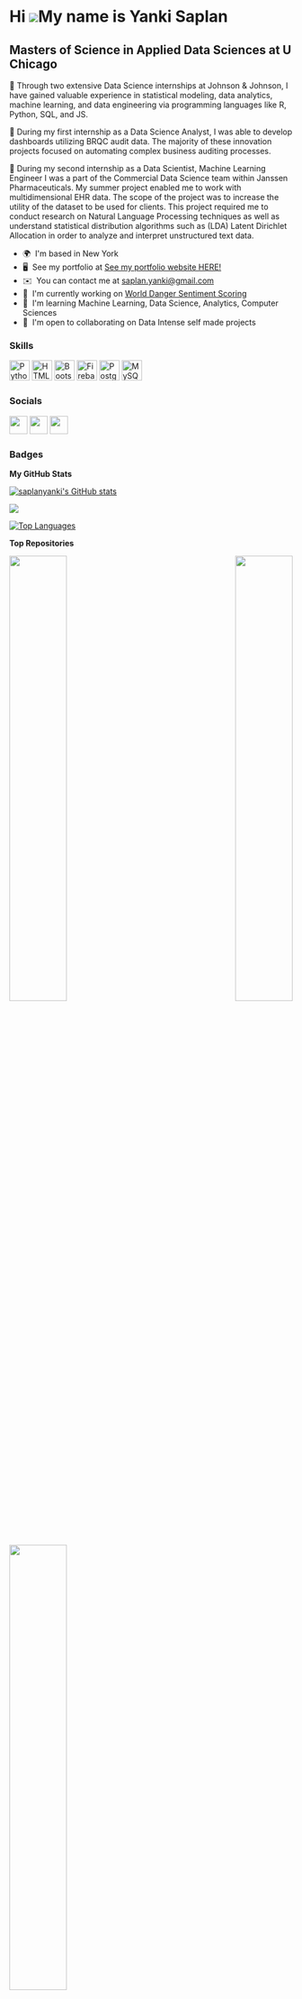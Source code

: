 Hi ![](https://user-images.githubusercontent.com/18350557/176309783-0785949b-9127-417c-8b55-ab5a4333674e.gif)My name is Yanki Saplan
====================================================================================================================================

Masters of Science in Applied Data Sciences at U Chicago
---------------------------------------------------

📌 Through two extensive Data Science internships at Johnson & Johnson, I have gained valuable experience in statistical modeling, data analytics, machine learning, and data engineering via programming languages like R, Python, SQL, and JS. 

📌 During my first internship as a Data Science Analyst, I was able to develop dashboards utilizing BRQC audit data. The majority of these innovation projects focused on automating complex business auditing processes. 

📌 During my second internship as a Data Scientist, Machine Learning Engineer I was a part of the Commercial Data Science team within Janssen Pharmaceuticals. My summer project enabled me to work with multidimensional EHR data. The scope of the project was to increase the utility of the dataset to be used for clients. This project required me to conduct research on Natural Language Processing techniques as well as understand statistical distribution algorithms such as (LDA) Latent Dirichlet Allocation in order to analyze and interpret unstructured text data.

* 🌍  I'm based in New York
* 🖥️  See my portfolio at [See my portfolio website HERE!](http://saplanyanki.github.io/main/)
* ✉️  You can contact me at [saplan.yanki@gmail.com](mailto:saplan.yanki@gmail.com)
* 🚀  I'm currently working on [World Danger Sentiment Scoring](http://rpubs.com/yankisaplan/live-feed)
* 🧠  I'm learning Machine Learning, Data Science, Analytics, Computer Sciences
* 🤝  I'm open to collaborating on Data Intense self made projects

### Skills

<p align="left">
<a href="https://www.python.org/" target="_blank" rel="noreferrer"><img src="https://raw.githubusercontent.com/danielcranney/readme-generator/main/public/icons/skills/python-colored.svg" width="36" height="36" alt="Python" /></a>
<a href="https://developer.mozilla.org/en-US/docs/Glossary/HTML5" target="_blank" rel="noreferrer"><img src="https://raw.githubusercontent.com/danielcranney/readme-generator/main/public/icons/skills/html5-colored.svg" width="36" height="36" alt="HTML5" /></a>
<a href="https://getbootstrap.com/" target="_blank" rel="noreferrer"><img src="https://raw.githubusercontent.com/danielcranney/readme-generator/main/public/icons/skills/bootstrap-colored.svg" width="36" height="36" alt="Bootstrap" /></a>
<a href="https://firebase.google.com/" target="_blank" rel="noreferrer"><img src="https://raw.githubusercontent.com/danielcranney/readme-generator/main/public/icons/skills/firebase-colored.svg" width="36" height="36" alt="Firebase" /></a>
<a href="https://www.postgresql.org/" target="_blank" rel="noreferrer"><img src="https://raw.githubusercontent.com/danielcranney/readme-generator/main/public/icons/skills/postgresql-colored.svg" width="36" height="36" alt="PostgreSQL" /></a>
<a href="https://www.mysql.com/" target="_blank" rel="noreferrer"><img src="https://raw.githubusercontent.com/danielcranney/readme-generator/main/public/icons/skills/mysql-colored.svg" width="36" height="36" alt="MySQL" /></a>
</p>


### Socials

<p align="left"> <a href="https://www.github.com/saplanyanki" target="_blank" rel="noreferrer"><img src="https://raw.githubusercontent.com/danielcranney/readme-generator/main/public/icons/socials/github.svg" width="32" height="32" /></a> <a href="https://www.linkedin.com/in/yankisaplan" target="_blank" rel="noreferrer"><img src="https://raw.githubusercontent.com/danielcranney/readme-generator/main/public/icons/socials/linkedin.svg" width="32" height="32" /></a> <a href="http://www.medium.com/datasushi" target="_blank" rel="noreferrer"><img src="https://raw.githubusercontent.com/danielcranney/readme-generator/main/public/icons/socials/medium.svg" width="32" height="32" /></a></p>

### Badges

<b>My GitHub Stats</b>

<a href="http://www.github.com/saplanyanki"><img src="https://github-readme-stats.vercel.app/api?username=saplanyanki&show_icons=true&hide=prs,issues,contribs&count_private=true&title_color=0891b2&text_color=ffffff&icon_color=0891b2&bg_color=1c1917&hide_border=true&show_icons=true" alt="saplanyanki's GitHub stats" /></a>

<a href="http://www.github.com/saplanyanki"><img src="https://github-readme-streak-stats.herokuapp.com/?user=saplanyanki&stroke=ffffff&background=1c1917&ring=0891b2&fire=0891b2&currStreakNum=ffffff&currStreakLabel=0891b2&sideNums=ffffff&sideLabels=ffffff&dates=ffffff&hide_border=true" /></a>

<a href="https://github.com/saplanyanki" align="left"><img src="https://github-readme-stats.vercel.app/api/top-langs/?username=saplanyanki&langs_count=10&title_color=0891b2&text_color=ffffff&icon_color=0891b2&bg_color=1c1917&hide_border=true&locale=en&custom_title=Top%20%Languages" alt="Top Languages" /></a>

<b>Top Repositories</b>

<div width="100%" align="center"><a href="https://github.com/saplanyanki/game" align="left"><img align="left" width="45%" src="https://github-readme-stats.vercel.app/api/pin/?username=saplanyanki&repo=game&title_color=0891b2&text_color=ffffff&icon_color=0891b2&bg_color=1c1917&hide_border=true&locale=en" /></a><a href="https://github.com/saplanyanki/live-feed" align="right"><img align="right" width="45%" src="https://github-readme-stats.vercel.app/api/pin/?username=saplanyanki&repo=live-feed&title_color=0891b2&text_color=ffffff&icon_color=0891b2&bg_color=1c1917&hide_border=true&locale=en" /></a></div><br /><br /><br /><br /><br /><br /><br />

<br /><br /><br /><br /><br />

<div width="100%" align="center"><a href="https://github.com/saplanyanki/Omicron-Prediction" align="left"><img align="left" width="45%" src="https://github-readme-stats.vercel.app/api/pin/?username=saplanyanki&repo=Omicron-Prediction&title_color=0891b2&text_color=ffffff&icon_color=0891b2&bg_color=1c1917&hide_border=true&locale=en" /></a></div>
